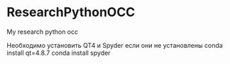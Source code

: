 # ResearchPythonOCC
My research python occ

Необходимо установить QT4 и Spyder если они не установлены
conda install qt=4.8.7
conda install spyder
